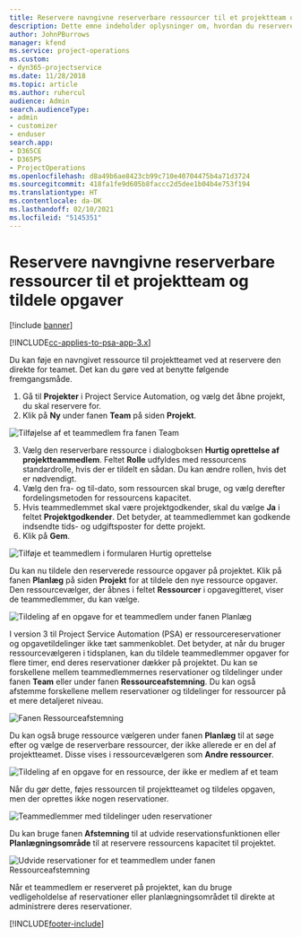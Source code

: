 ```yaml
---
title: Reservere navngivne reserverbare ressourcer til et projektteam og tildele opgaver
description: Dette emne indeholder oplysninger om, hvordan du reserverer navngivne ressourcer til projektteams og tildeler dem til opgaver.
author: JohnPBurrows
manager: kfend
ms.service: project-operations
ms.custom:
- dyn365-projectservice
ms.date: 11/28/2018
ms.topic: article
ms.author: ruhercul
audience: Admin
search.audienceType:
- admin
- customizer
- enduser
search.app:
- D365CE
- D365PS
- ProjectOperations
ms.openlocfilehash: d8a49b6ae8423cb99c710e40704475b4a71d3724
ms.sourcegitcommit: 418fa1fe9d605b8faccc2d5dee1b04b4e753f194
ms.translationtype: HT
ms.contentlocale: da-DK
ms.lasthandoff: 02/10/2021
ms.locfileid: "5145351"
---
```

# <a name="book-named-bookable-resources-to-a-project-team-and-assign-tasks"></a>Reservere navngivne reserverbare ressourcer til et projektteam og tildele opgaver 

[!include [banner](../includes/psa-now-project-operations.md)]

[!INCLUDE[cc-applies-to-psa-app-3.x](../includes/cc-applies-to-psa-app-3x.md)]

Du kan føje en navngivet ressource til projektteamet ved at reservere den direkte for teamet. Det kan du gøre ved at benytte følgende fremgangsmåde.

1. Gå til **Projekter** i Project Service Automation, og vælg det åbne projekt, du skal reservere for.
2. Klik på **Ny** under fanen **Team** på siden **Projekt**. 

![Tilføjelse af et teammedlem fra fanen Team](media/RM-how-to-1.png)

3. Vælg den reserverbare ressource i dialogboksen **Hurtig oprettelse af projektteammedlem**. Feltet **Rolle** udfyldes med ressourcens standardrolle, hvis der er tildelt en sådan. Du kan ændre rollen, hvis det er nødvendigt. 
4. Vælg den fra- og til-dato, som ressourcen skal bruge, og vælg derefter fordelingsmetoden for ressourcens kapacitet. 
5. Hvis teammedlemmet skal være projektgodkender, skal du vælge **Ja** i feltet **Projektgodkender**. Det betyder, at teammedlemmet kan godkende indsendte tids- og udgiftsposter for dette projekt. 
6. Klik på **Gem**.

![Tilføje et teammedlem i formularen Hurtig oprettelse](media/RM-how-to-2.png)


Du kan nu tildele den reserverede ressource opgaver på projektet. Klik på fanen **Planlæg** på siden **Projekt** for at tildele den nye ressource opgaver. Den ressourcevælger, der åbnes i feltet **Ressourcer** i opgavegitteret, viser de teammedlemmer, du kan vælge.

![Tildeling af en opgave for et teammedlem under fanen Planlæg](media/RM-how-to-3.png)

I version 3 til Project Service Automation (PSA) er ressourcereservationer og opgavetildelinger ikke tæt sammenkoblet. Det betyder, at når du bruger ressourcevælgeren i tidsplanen, kan du tildele teammedlemmer opgaver for flere timer, end deres reservationer dækker på projektet.
Du kan se forskellene mellem teammedlemmernes reservationer og tildelinger under fanen **Team** eller under fanen **Ressourceafstemning**. Du kan også afstemme forskellene mellem reservationer og tildelinger for ressourcer på et mere detaljeret niveau.

![Fanen Ressourceafstemning](media/RM-how-to-4.png)

Du kan også bruge ressource vælgeren under fanen **Planlæg** til at søge efter og vælge de reserverbare ressourcer, der ikke allerede er en del af projektteamet. Disse vises i ressourcevælgeren som **Andre ressourcer**.

![Tildeling af en opgave for en ressource, der ikke er medlem af et team](media/RM-how-to-5.png)

Når du gør dette, føjes ressourcen til projektteamet og tildeles opgaven, men der oprettes ikke nogen reservationer.

![Teammedlemmer med tildelinger uden reservationer](media/RM-how-to-6.png)

Du kan bruge fanen **Afstemning** til at udvide reservationsfunktionen eller **Planlægningsområde** til at reservere ressourcens kapacitet til projektet.

![Udvide reservationer for et teammedlem under fanen Ressourceafstemning](media/RM-how-to-7.png)

Når et teammedlem er reserveret på projektet, kan du bruge vedligeholdelse af reservationer eller planlægningsområdet til direkte at administrere deres reservationer.


[!INCLUDE[footer-include](../includes/footer-banner.md)]
